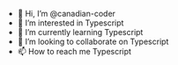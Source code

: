 - 👋 Hi, I’m @canadian-coder
- 👀 I’m interested in Typescript
- 🌱 I’m currently learning Typescript
- 💞️ I’m looking to collaborate on Typescript
- 📫 How to reach me Typescript

<!---
canadian-coder/canadian-coder is a ✨ special ✨ repository because its `README.md` (this file) appears on your GitHub profile.
You can click the Preview link to take a look at your changes.
--->
